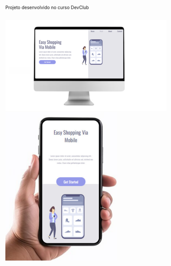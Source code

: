 <p>Projeto desenvolvido no curso DevClub </p>
<br>
<img src="https://github.com/karlaweyla/Easy-Shopping/blob/main/tela%20computador.png?raw=true" width="700px"/>
<img src="https://raw.githubusercontent.com/karlaweyla/Easy-Shopping/1838e05161a1311256e64c3121452ca2228e1bea/tela%20celulae.png" width="350px"/>
